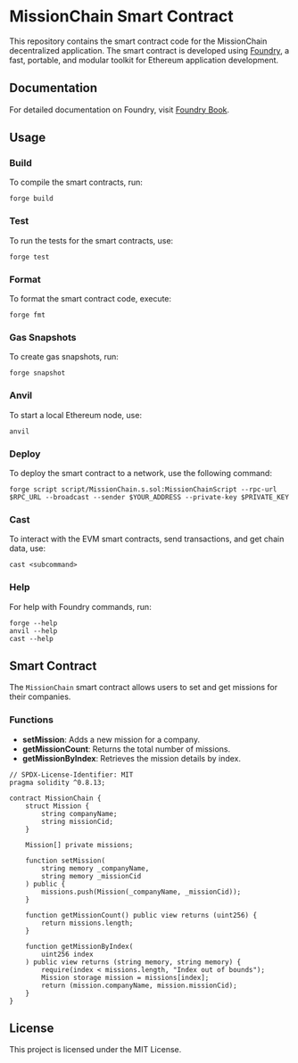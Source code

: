 # MissionChain Smart Contract

This repository contains the smart contract code for the MissionChain decentralized application. The smart contract is developed using [Foundry](https://book.getfoundry.sh/), a fast, portable, and modular toolkit for Ethereum application development.

## Documentation

For detailed documentation on Foundry, visit [Foundry Book](https://book.getfoundry.sh/).

## Usage

### Build

To compile the smart contracts, run:

```shell
forge build
```

### Test

To run the tests for the smart contracts, use:

```shell
forge test
```

### Format

To format the smart contract code, execute:

```shell
forge fmt
```

### Gas Snapshots

To create gas snapshots, run:

```shell
forge snapshot
```

### Anvil

To start a local Ethereum node, use:

```shell
anvil
```

### Deploy

To deploy the smart contract to a network, use the following command:

```shell
forge script script/MissionChain.s.sol:MissionChainScript --rpc-url $RPC_URL --broadcast --sender $YOUR_ADDRESS --private-key $PRIVATE_KEY
```

### Cast

To interact with the EVM smart contracts, send transactions, and get chain data, use:

```shell
cast <subcommand>
```

### Help

For help with Foundry commands, run:

```shell
forge --help
anvil --help
cast --help
```

## Smart Contract

The `MissionChain` smart contract allows users to set and get missions for their companies.

### Functions

- **setMission**: Adds a new mission for a company.
- **getMissionCount**: Returns the total number of missions.
- **getMissionByIndex**: Retrieves the mission details by index.

```solidity
// SPDX-License-Identifier: MIT
pragma solidity ^0.8.13;

contract MissionChain {
    struct Mission {
        string companyName;
        string missionCid;
    }

    Mission[] private missions;

    function setMission(
        string memory _companyName,
        string memory _missionCid
    ) public {
        missions.push(Mission(_companyName, _missionCid));
    }

    function getMissionCount() public view returns (uint256) {
        return missions.length;
    }

    function getMissionByIndex(
        uint256 index
    ) public view returns (string memory, string memory) {
        require(index < missions.length, "Index out of bounds");
        Mission storage mission = missions[index];
        return (mission.companyName, mission.missionCid);
    }
}
```

## License

This project is licensed under the MIT License.
